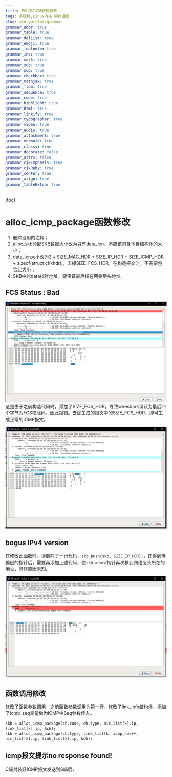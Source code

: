 ```yaml
---
title: PCL项目C端代码修改
tags: 多链路,Linux内核,网络通信
slug: storywriter/grammar
grammar_abbr: true
grammar_table: true
grammar_defList: true
grammar_emoji: true
grammar_footnote: true
grammar_ins: true
grammar_mark: true
grammar_sub: true
grammar_sup: true
grammar_checkbox: true
grammar_mathjax: true
grammar_flow: true
grammar_sequence: true
grammar_code: true
grammar_highlight: true
grammar_html: true
grammar_linkify: true
grammar_typographer: true
grammar_video: true
grammar_audio: true
grammar_attachment: true
grammar_mermaid: true
grammar_classy: true
grammar_decorate: false
grammar_attrs: false
grammar_cjkEmphasis: true
grammar_cjkRuby: true
grammar_center: true
grammar_align: true
grammar_tableExtra: true
---
```



[toc]
# alloc_icmp_package函数修改

1. 删除没用的注释；
2. alloc_skb分配SKB数据大小改为只有data_len，不应该包含本身结构体的大小；
3. data_len大小改为2 + SIZE_MAC_HDR + SIZE_IP_HDR + SIZE_ICMP_HDR + sizeof(struct chkhdr);，去掉SIZE_FCS_HDR，在构造报文时，不需要包含此大小；
4. SKB中的data指针地址，要保证最后指在网络层头地址。

## FCS Status : Bad

![构造的ICMP报文提示错误](./images/1654604153953.png)
这是由于之前构造代码时，添加了SIZE_FCS_HDR，导致wireshark误认为最后四个字节为FCS校验码，因此报错。去除生成的报文中的SIZE_FCS_HDR，即可生成正常的ICMP报文。

![无FCS校验错误信息](./images/1654604301038.png)
## bogus IPv4 version
在修改此函数时，误删除了一行代码，`skb_push(skb, SIZE_IP_HDR);`，在得到传输层的指针后，需要再添加上述代码，使`skb->data`指针再次移到网络层头所在的地址，具体原因未知。

![bogus IPv4 version](./images/1654604415789.png)
## 函数调用修改
修改了函数参数调用，之前函数参数调用为第一行，修改了link_info结构体，添加了icmp_seq变量做为ICMP中Seq参数传入。
``` c?linenums
skb = alloc_icmp_package(ch.code, ch.type, nic_list[k].ip, link_list[k].ip, &ch);
skb = alloc_icmp_package(ch.type, link_list[k].icmp_seq++, nic_list[k].ip, link_list[k].ip, &ch);
```
## icmp报文提示no response found!
C端封装好ICMP报文发送到S端后，